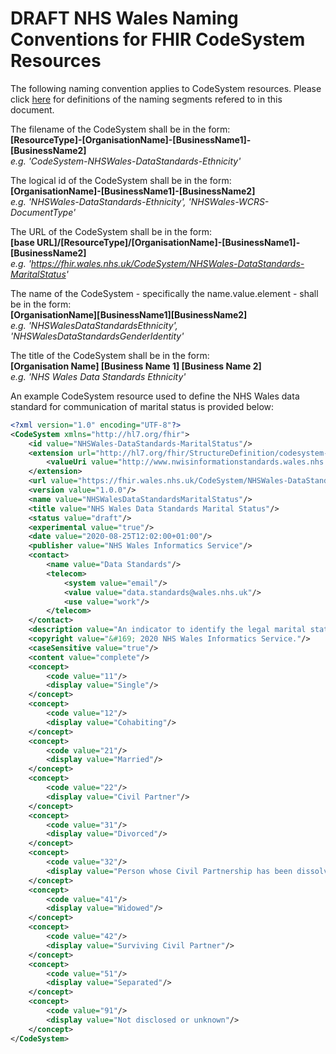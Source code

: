 # DRAFT NHS Wales Naming Conventions for FHIR CodeSystem Resources

The following naming convention applies to CodeSystem resources. Please click [here](NamingConventions.md) for definitions of the naming segments refered to in this document.

The filename of the CodeSystem  shall be in the form:  
**[ResourceType]-[OrganisationName]-[BusinessName1]-[BusinessName2]**  
*e.g. 'CodeSystem-NHSWales-DataStandards-Ethnicity'*

The logical id of the CodeSystem shall be in the form:  
**[OrganisationName]-[BusinessName1]-[BusinessName2]**  
*e.g. 'NHSWales-DataStandards-Ethnicity', 'NHSWales-WCRS-DocumentType'*

The URL of the CodeSystem shall be in the form:  
**[base URL]/[ResourceType]/[OrganisationName]-[BusinessName1]-[BusinessName2]**  
*e.g. 'https://fhir.wales.nhs.uk/CodeSystem/NHSWales-DataStandards-MaritalStatus'*

The name of the CodeSystem - specifically the name.value.element - shall be in the form:  
**[OrganisationName][BusinessName1][BusinessName2]**   
*e.g. 'NHSWalesDataStandardsEthnicity', 'NHSWalesDataStandardsGenderIdentity'*

The title of the CodeSystem shall be in the form:  
**[Organisation Name] [Business Name 1] [Business Name 2]**   
*e.g. 'NHS Wales Data Standards Ethnicity'*

An example CodeSystem resource used to define the NHS Wales data standard for communication of marital status is provided below:
```xml
<?xml version="1.0" encoding="UTF-8"?>
<CodeSystem xmlns="http://hl7.org/fhir">
	<id value="NHSWales-DataStandards-MaritalStatus"/>
	<extension url="http://hl7.org/fhir/StructureDefinition/codesystem-sourceReference">
		<valueUri value="http://www.nwisinformationstandards.wales.nhs.uk/sitesplus/documents/299/20171222-DSCN%202017%2011-Core%20Ref%20Data%20Standards-v1.0.pdf"/>
	</extension>
	<url value="https://fhir.wales.nhs.uk/CodeSystem/NHSWales-DataStandards-MaritalStatus"/>	
	<version value="1.0.0"/>
	<name value="NHSWalesDataStandardsMaritalStatus"/>
	<title value="NHS Wales Data Standards Marital Status"/>
	<status value="draft"/>
	<experimental value="true"/>
	<date value="2020-08-25T12:02:00+01:00"/>
	<publisher value="NHS Wales Informatics Service"/>
	<contact>
		<name value="Data Standards"/>	
		<telecom>
			<system value="email"/>
			<value value="data.standards@wales.nhs.uk"/>
			<use value="work"/>
		</telecom>
	</contact>	
	<description value="An indicator to identify the legal marital status of a person"/>
	<copyright value="&#169; 2020 NHS Wales Informatics Service."/>
	<caseSensitive value="true"/>
	<content value="complete"/>
	<concept>
		<code value="11"/>
		<display value="Single"/>
	</concept>
	<concept>
		<code value="12"/>
		<display value="Cohabiting"/>
	</concept>	
	<concept>
		<code value="21"/>
		<display value="Married"/>
	</concept>
	<concept>
		<code value="22"/>
		<display value="Civil Partner"/>
	</concept>
	<concept>
		<code value="31"/>
		<display value="Divorced"/>
	</concept>
	<concept>
		<code value="32"/>
		<display value="Person whose Civil Partnership has been dissolved"/>
	</concept>
	<concept>
		<code value="41"/>
		<display value="Widowed"/>
	</concept>
	<concept>
		<code value="42"/>
		<display value="Surviving Civil Partner"/>
	</concept>
	<concept>
		<code value="51"/>
		<display value="Separated"/>
	</concept>
	<concept>
		<code value="91"/>
		<display value="Not disclosed or unknown"/>
	</concept>	
</CodeSystem>
``` 
